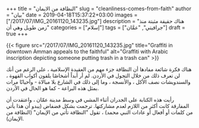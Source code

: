 +++
title = "النظافة من الايمان"
slug = "cleanliness-comes-from-faith"
author = "بيان"
date = 2019-04-18T15:37:22+03:00
images = ["/2017/07/IMG_20161120_143235.jpg"]
description = "هناك حقيقة مثبتة منذ زمن طويل وهي أن"
categories = ["إسلام"]
tags = ["جرافيتي", "عمَّان"]
draft = true
+++

{{< figure src="/2017/07/IMG_20161120_143235.jpg" title="Graffiti in downtown Amman appeals to the faithful" alt="Graffiti with Arabic inscription depicting someone putting trash in a trash can" >}}

هناك فكرة شائعة مفادها أن النظافة جزء مهم من العقيدة الإسلامية ، على الرغم من أنك لن تعرف ذلك من خلال التجول في الأردن. لم أر أبداً أشخاصًا يلقون أكواب القهوة ، والسندويشات نصف الأكل ، والأنسجة ، وما إلى ذلك في الشارع بلا مبالاة - وأحيانًا مرات بمثل هذه البراعة - كما هو الحال في الأردن.

<!--more-->

رأيت هذه الكتابة على الجدران أثناء المشي في وسط مدينة عمّان ، واعتقدت أن المفارقة كانت أكثر من اللازم لعدم مشاركتها. ترجمت بشكل فضفاض (يبدو أن هذا يأتي من كلمات أو أفعال أو عادات النبي محمد) ، تقول "النظافة تأتي من الإيمان" (النظافة من الإيمان).
